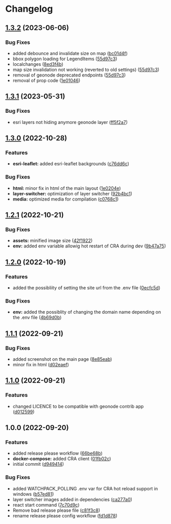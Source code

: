 # Changelog

## [1.3.2](https://github.com/phardy-egis/django-geonode-gdc-frontend/compare/v1.3.1...v1.3.2) (2023-06-06)


### Bug Fixes

* added debounce and invalidate size on map ([bc01d4f](https://github.com/phardy-egis/django-geonode-gdc-frontend/commit/bc01d4f96a36fdd93dc2760a3b445bd914c98041))
* bbox polygon loading for LegendItems ([55d97c3](https://github.com/phardy-egis/django-geonode-gdc-frontend/commit/55d97c35aa9735cfffb4ed7bf7686eab66d80c92))
* localchanges ([8ed3f4b](https://github.com/phardy-egis/django-geonode-gdc-frontend/commit/8ed3f4bf9b76f2594f1288886912cf33ec633ead))
* map size invalidation not working (reverted to old settings) ([55d97c3](https://github.com/phardy-egis/django-geonode-gdc-frontend/commit/55d97c35aa9735cfffb4ed7bf7686eab66d80c92))
* removal of geonode deprecated endpoints ([55d97c3](https://github.com/phardy-egis/django-geonode-gdc-frontend/commit/55d97c35aa9735cfffb4ed7bf7686eab66d80c92))
* removal of prop code ([1e01046](https://github.com/phardy-egis/django-geonode-gdc-frontend/commit/1e010468959bb9c94184e844eda1c07a84f0de29))

## [1.3.1](https://github.com/phardy-egis/django-geonode-gdc-frontend/compare/v1.3.0...v1.3.1) (2023-05-31)


### Bug Fixes

* esri layers not hiding anymore geonode layer ([ff5f2a7](https://github.com/phardy-egis/django-geonode-gdc-frontend/commit/ff5f2a70efced4b4fa726f27f1af6daaf4031d42))

## [1.3.0](https://github.com/phardy-egis/django-geonode-gdc-frontend/compare/v1.2.1...v1.3.0) (2022-10-28)


### Features

* **esri-leaflet:** added esri-leaflet backgrounds ([c76dd6c](https://github.com/phardy-egis/django-geonode-gdc-frontend/commit/c76dd6c99cd79a005fd1e382dfe78ca6c2ffd38b))


### Bug Fixes

* **html:** minor fix in html of the main layout ([1e0204e](https://github.com/phardy-egis/django-geonode-gdc-frontend/commit/1e0204eab53e4bfd88aca9f51b0c38470c9dae62))
* **layer-switcher:** optimization of layer switcher ([92b4bc1](https://github.com/phardy-egis/django-geonode-gdc-frontend/commit/92b4bc164461b142dd621a6d035c75daa4d93d40))
* **media:** optimized media for compilation ([c0768c1](https://github.com/phardy-egis/django-geonode-gdc-frontend/commit/c0768c151121cd9390c995acf48dc8b28af9117d))

## [1.2.1](https://github.com/phardy-egis/django-geonode-gdc-frontend/compare/v1.2.0...v1.2.1) (2022-10-21)


### Bug Fixes

* **assets:** minified image size ([42f1922](https://github.com/phardy-egis/django-geonode-gdc-frontend/commit/42f1922179850ac9746aff975b62be28065fdeaa))
* **env:** added env variable allowig hot restart of CRA during dev ([9b47a75](https://github.com/phardy-egis/django-geonode-gdc-frontend/commit/9b47a755cbbecfc0dd8b952719fd11440a96db91))

## [1.2.0](https://github.com/phardy-egis/django-geonode-gdc-frontend/compare/v1.1.1...v1.2.0) (2022-10-19)


### Features

* added the possibliity of setting the site url from the .env file ([0ecfc5d](https://github.com/phardy-egis/django-geonode-gdc-frontend/commit/0ecfc5d598ea5f1911b412c010e870ad957ef8e3))


### Bug Fixes

* **env:** added the possiblity of changing the domain name depending on the .env file ([4b69d0b](https://github.com/phardy-egis/django-geonode-gdc-frontend/commit/4b69d0bd4b7f737aff09893f51878fa8b56650f3))

## [1.1.1](https://github.com/Inogeo/gdc-frontend/compare/v1.1.0...v1.1.1) (2022-09-21)


### Bug Fixes

* added screenshot on the main page ([8e85eab](https://github.com/Inogeo/gdc-frontend/commit/8e85eab7fd2941ef1b5370c88abe7d0c89f23031))
* minor fix in html ([d02eaef](https://github.com/Inogeo/gdc-frontend/commit/d02eaefd7fb2cee1e769f789f332f351edb1b2fa))

## [1.1.0](https://github.com/Inogeo/gdc-frontend/compare/v1.0.0...v1.1.0) (2022-09-21)


### Features

* changed LICENCE to be compatible with geonode contrib app ([d012599](https://github.com/Inogeo/gdc-frontend/commit/d012599a151d27106dfeb71b9e91209c57b2cbc8))

## 1.0.0 (2022-09-20)


### Features

* added release please workflow ([66be68b](https://github.com/Inogeo/gdc-frontend/commit/66be68b0319b2d4f57c1120e004adb457b661693))
* **docker-compose:** added CRA client ([01fb02c](https://github.com/Inogeo/gdc-frontend/commit/01fb02c43d196bb9111cd815ab2eab5fdc095e03))
* initial commit ([d949414](https://github.com/Inogeo/gdc-frontend/commit/d949414b6211731cc3173c7bb1db44c257925398))


### Bug Fixes

* added  WATCHPACK_POLLING .env var for CRA hot reload support in windows ([b57ed81](https://github.com/Inogeo/gdc-frontend/commit/b57ed81598ec3854dee97518d153966f8a1c5d00))
* layer switcher images added in dependencies ([ca277a0](https://github.com/Inogeo/gdc-frontend/commit/ca277a023e31a421cbbcb9609d052e456608a5b9))
* react start command ([7c70d9c](https://github.com/Inogeo/gdc-frontend/commit/7c70d9c1db894345c8e53b95682e97b933bd4b7d))
* Remove bad release please file ([c81f3c8](https://github.com/Inogeo/gdc-frontend/commit/c81f3c82ec4709dfd5f3ef3d1422dea7232d1166))
* rename release please config workflow ([fd1d878](https://github.com/Inogeo/gdc-frontend/commit/fd1d878ebf04f6bdf84b49286b2d384a8ba031b2))
